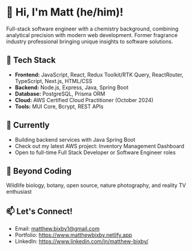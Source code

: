 # 👋 Hi, I'm Matt (he/him)!

Full-stack software engineer with a chemistry background, combining analytical precision with modern web development. Former fragrance industry professional bringing unique insights to software solutions.

## 🔧 Tech Stack
- **Frontend:** JavaScript, React, Redux Toolkit/RTK Query, ReactRouter, TypeScript, Next.js, HTML/CSS
- **Backend:** Node.js, Express, Java, Spring Boot
- **Database:** PostgreSQL, Prisma ORM
- **Cloud:** AWS Certified Cloud Practitioner (October 2024)
- **Tools:** MUI Core, Bcrypt, REST APIs

## 🌱 Currently
- Building backend services with Java Spring Boot
- Check out my latest AWS project: Inventory Management Dashboard
- Open to full-time Full Stack Developer or Software Engineer roles

## 👀 Beyond Coding
Wildlife biology, botany, open source, nature photography, and reality TV enthusiast

## 📫 Let's Connect!
- Email: matthew.bixby1@gmail.com
- Portfolio: https://www.matthewbixby.netlify.app
- LinkedIn: https://www.linkedin.com/in/matthew-bixby/
